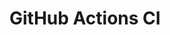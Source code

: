 # GitHub Actions CI















































































































































































































































































































































































































































































































































































































































































































































































































































































































































































































































































































































































































































































































































































































































































































































































































































































































